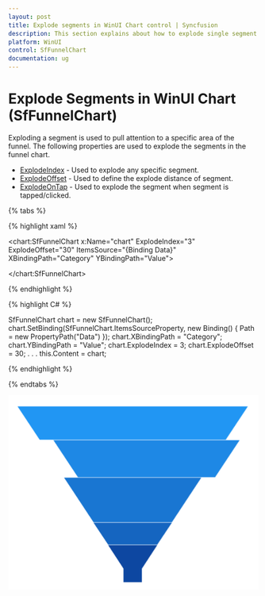 ```yaml
---
layout: post
title: Explode segments in WinUI Chart control | Syncfusion
description: This section explains about how to explode single segment or all segments in Syncfusion WinUI Chart (SfFunnelChart) control.
platform: WinUI 
control: SfFunnelChart
documentation: ug
---
```


# Explode Segments in WinUI Chart (SfFunnelChart)

Exploding a segment is used to pull attention to a specific area of the funnel. The following properties are used to explode the segments in the funnel chart.

* [ExplodeIndex](https://help.syncfusion.com/cr/winui/Syncfusion.UI.Xaml.Charts.SfFunnelChart.html#Syncfusion_UI_Xaml_Charts_SfFunnelChart_ExplodeIndex) - Used to explode any specific segment.
* [ExplodeOffset](https://help.syncfusion.com/cr/winui/Syncfusion.UI.Xaml.Charts.SfFunnelChart.html#Syncfusion_UI_Xaml_Charts_SfFunnelChart_ExplodeOffset) - Used to define the explode distance of segment.
* [ExplodeOnTap](https://help.syncfusion.com/cr/winui/Syncfusion.UI.Xaml.Charts.SfFunnelChart.html#Syncfusion_UI_Xaml_Charts_SfFunnelChart_ExplodeOnTap) - Used to explode the segment when segment is tapped/clicked.

{% tabs %} 

{% highlight xaml %}

<chart:SfFunnelChart x:Name="chart" 
                ExplodeIndex="3"  
                ExplodeOffset="30" 
                ItemsSource="{Binding Data}" 
                XBindingPath="Category"
                YBindingPath="Value">

</chart:SfFunnelChart>
 
{% endhighlight %}

{% highlight C# %}

SfFunnelChart chart = new SfFunnelChart();
chart.SetBinding(SfFunnelChart.ItemsSourceProperty, new Binding() { Path = new PropertyPath("Data") });
chart.XBindingPath = "Category";
chart.YBindingPath = "Value";
chart.ExplodeIndex = 3;
chart.ExplodeOffset = 30;
. . . 
this.Content = chart;

{% endhighlight %}

{% endtabs %}

![Explode segments in WinUI Chart](Explode-segments_Images/winui-chart_explode_segments.png)
